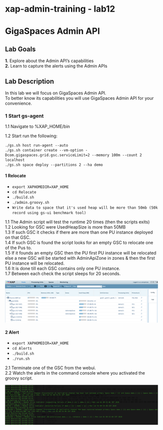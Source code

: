 # xap-admin-training - lab12

# GigaSpaces Admin API 

## Lab Goals

**1.** Explore about the Admin API’s capabilities <br />
**2.** Learn to capture the alerts using the Admin APIs<br />

## Lab Description
In this lab we will focus on GigaSpaces Admin API.<br>
To better know its capabilities you will use GigaSpaces Admin API for your convenience.

### 1	Start gs-agent

1.1 Navigate to %XAP_HOME/bin <br />
        
1.2 Start run the following:

    ./gs.sh host run-agent --auto
    ./gs.sh container create --vm-option -Dcom.gigaspaces.grid.gsc.serviceLimit=2 --memory 100m --count 2 localhost
    ./gs.sh space deploy --partitions 2 --ha demo
    
#### 1 Relocate
 * `export XAPHOMEDIR=XAP_HOME` 
 * `cd Relocate` 
 * `./build.sh`  
 * `./admin.groovy.sh` 
 * `Write data to space that it's used heap will be more than 50mb (50k record using gs-ui benchmark tool)`

1.1 The Admin script will test the runtime 20 times (then the scripts exits)<br />
1.2 Looking for GSC were UsedHeapSize is more than 50MB <br />
1.3 If such GSC it checks if there are more than one PU instance deployed on that GSC.<br />
1.4 If such GSC is found the script looks for an empty GSC to relocate one of the Pus to.<br />
1.5 If it founds an empty GSC then the PU first PU instance will be relocated else a new GSC will be started with AdminApiZone in zones & then the first PU instance will be relocated.<br />
1.6 It is done till each GSC contains only one PU instance.<br />
1.7 Between each check the script sleeps for 20 seconds.<br />

![Screenshot](./Pictures/Picture1.png)
   
#### 2 Alert
 * `export XAPHOMEDIR=XAP_HOME` 
 * `cd Alerts` 
 * `./build.sh`  
 * `./run.sh` 

2.1 Terminate one of the GSC from the webui.<br />
2.2 Watch the alerts in the command console where you activated the groovy script.<br />

![Screenshot](./Pictures/Picture2.png)

